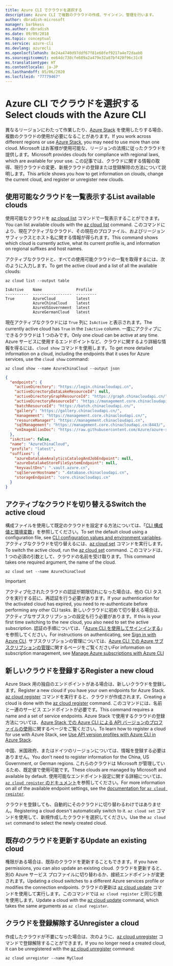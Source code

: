```yaml
---
title: Azure CLI でクラウドを選択する
description: Azure CLI で複数のクラウドの作成、サインイン、管理を行います。
author: dbradish-microsoft
manager: barbkess
ms.author: dbradish
ms.date: 09/09/2018
ms.topic: conceptual
ms.service: azure-cli
ms.devlang: azurecli
ms.openlocfilehash: 8e24a4740d97ddf67f81e60fef9217a4e72daab0
ms.sourcegitcommit: ee64dc738cfe689a2a479e32a87bf420f96c31c8
ms.translationtype: HT
ms.contentlocale: ja-JP
ms.lasthandoff: 05/06/2020
ms.locfileid: "77779467"
---
```

# <a name="select-clouds-with-the-azure-cli"></a><span data-ttu-id="7fdb5-103">Azure CLI でクラウドを選択する</span><span class="sxs-lookup"><span data-stu-id="7fdb5-103">Select clouds with the Azure CLI</span></span>

<span data-ttu-id="7fdb5-104">異なるリージョンにわたって作業したり、[Azure Stack](https://docs.microsoft.com/azure/azure-stack/user/) を使用したりする場合、複数のクラウドの使用が必要になることがあります。</span><span class="sxs-lookup"><span data-stu-id="7fdb5-104">If you work across different regions or use [Azure Stack](https://docs.microsoft.com/azure/azure-stack/user/), you may need to use more than one cloud.</span></span> <span data-ttu-id="7fdb5-105">Microsoft はお客様が使用可能な、リージョンの法規に従ったクラウドを提供します。</span><span class="sxs-lookup"><span data-stu-id="7fdb5-105">Microsoft provides clouds for compliance with regional laws, which are available for your use.</span></span> <span data-ttu-id="7fdb5-106">この記事では、クラウドに関する情報の取得、現行クラウドの変更、新規クラウドの登録または登録解除の方法について説明します。</span><span class="sxs-lookup"><span data-stu-id="7fdb5-106">This article shows you how to get information on clouds, change the current cloud, and register or unregister new clouds.</span></span>

## <a name="list-available-clouds"></a><span data-ttu-id="7fdb5-107">使用可能なクラウドを一覧表示する</span><span class="sxs-lookup"><span data-stu-id="7fdb5-107">List available clouds</span></span>

<span data-ttu-id="7fdb5-108">使用可能なクラウドを [az cloud list](/cli/azure/cloud#az-cloud-list) コマンドで一覧表示することができます。</span><span class="sxs-lookup"><span data-stu-id="7fdb5-108">You can list available clouds with the [az cloud list](/cli/azure/cloud#az-cloud-list) command.</span></span> <span data-ttu-id="7fdb5-109">このコマンドにより、現在アクティブなクラウド、その現在のプロファイル、およびリージョン サフィックスとホスト名に関する情報が得られます。</span><span class="sxs-lookup"><span data-stu-id="7fdb5-109">This command shows which cloud is currently active, what its current profile is, and information on regional suffixes and host names.</span></span>

<span data-ttu-id="7fdb5-110">アクティブなクラウドと、すべての使用可能クラウドの一覧を取得するには、次のように入力します。</span><span class="sxs-lookup"><span data-stu-id="7fdb5-110">To get the active cloud and a list of all the available clouds:</span></span>

```azurecli-interactive
az cloud list --output table
```

```output
IsActive    Name               Profile
----------  -----------------  ---------
True        AzureCloud         latest
            AzureChinaCloud    latest
            AzureUSGovernment  latest
            AzureGermanCloud   latest
```

<span data-ttu-id="7fdb5-111">現在アクティブなクラウドには `True` 列に `IsActive` と表示されます。</span><span class="sxs-lookup"><span data-stu-id="7fdb5-111">The currently active cloud has `True` in the `IsActive` column.</span></span> <span data-ttu-id="7fdb5-112">一度にアクティブにできるクラウドは 1 つのみです。</span><span class="sxs-lookup"><span data-stu-id="7fdb5-112">Only one cloud can be active at any time.</span></span> <span data-ttu-id="7fdb5-113">Azure サービスに使用するエンドポイントなど、クラウドに関するより詳細な情報を得るには、`cloud show` コマンドを使用します。</span><span class="sxs-lookup"><span data-stu-id="7fdb5-113">To get more detailed information on a cloud, including the endpoints that it uses for Azure services, use the `cloud show` command:</span></span>

```azurecli-interactive
az cloud show --name AzureChinaCloud --output json
```

```json
{
  "endpoints": {
    "activeDirectory": "https://login.chinacloudapi.cn",
    "activeDirectoryDataLakeResourceId": null,
    "activeDirectoryGraphResourceId": "https://graph.chinacloudapi.cn/",
    "activeDirectoryResourceId": "https://management.core.chinacloudapi.cn/",
    "batchResourceId": "https://batch.chinacloudapi.cn/",
    "gallery": "https://gallery.chinacloudapi.cn/",
    "management": "https://management.core.chinacloudapi.cn/",
    "resourceManager": "https://management.chinacloudapi.cn",
    "sqlManagement": "https://management.core.chinacloudapi.cn:8443/",
    "vmImageAliasDoc": "https://raw.githubusercontent.com/Azure/azure-rest-api-specs/master/arm-compute/quickstart-templates/aliases.json"
  },
  "isActive": false,
  "name": "AzureChinaCloud",
  "profile": "latest",
  "suffixes": {
    "azureDatalakeAnalyticsCatalogAndJobEndpoint": null,
    "azureDatalakeStoreFileSystemEndpoint": null,
    "keyvaultDns": ".vault.azure.cn",
    "sqlServerHostname": ".database.chinacloudapi.cn",
    "storageEndpoint": "core.chinacloudapi.cn"
  }
}
```

## <a name="switch-the-active-cloud"></a><span data-ttu-id="7fdb5-114">アクティブなクラウドを切り替える</span><span class="sxs-lookup"><span data-stu-id="7fdb5-114">Switch the active cloud</span></span>

<span data-ttu-id="7fdb5-115">構成ファイルを使用して既定のクラウドを設定する方法については、「[CLI 構成値と環境変数](/cli/azure/azure-cli-configuration?view=azure-cli-latest#cli-configuration-values-and-environment-variables)」を参照してください。</span><span class="sxs-lookup"><span data-stu-id="7fdb5-115">To set the default cloud using a configuration file, see [CLI configuration values and environment variables](/cli/azure/azure-cli-configuration?view=azure-cli-latest#cli-configuration-values-and-environment-variables).</span></span>  <span data-ttu-id="7fdb5-116">アクティブなクラウドを切り替えるには、[az cloud set](/cli/azure/cloud#az-cloud-set) コマンドを実行します。</span><span class="sxs-lookup"><span data-stu-id="7fdb5-116">To switch the active cloud, run the [az cloud set](/cli/azure/cloud#az-cloud-set) command.</span></span> <span data-ttu-id="7fdb5-117">このコマンドは、1 つの必須の引数として、クラウドの名前を受け取ります。</span><span class="sxs-lookup"><span data-stu-id="7fdb5-117">This command takes one required argument, the name of the cloud.</span></span>

```azurecli-interactive
az cloud set --name AzureChinaCloud
```

> [!IMPORTANT]
> <span data-ttu-id="7fdb5-118">アクティブ化されたクラウドの認証が期限切れになった場合は、他の CLI タスクを実行する前に、再認証を行う必要があります。</span><span class="sxs-lookup"><span data-stu-id="7fdb5-118">If your authentication for the activated cloud has expired, you need to re-authenticate before performing any other CLI tasks.</span></span> <span data-ttu-id="7fdb5-119">新しいクラウドに初めて切り替える場合は、アクティブなサブスクリプションの設定も行う必要があります。</span><span class="sxs-lookup"><span data-stu-id="7fdb5-119">If this is your first time switching to the new cloud, you also need to set the active subscription.</span></span>
> <span data-ttu-id="7fdb5-120">認証の手順については、「[Azure CLI を使用してサインインする](authenticate-azure-cli.md)」を参照してください。</span><span class="sxs-lookup"><span data-stu-id="7fdb5-120">For instructions on authenticating, see [Sign in with Azure CLI](authenticate-azure-cli.md).</span></span> <span data-ttu-id="7fdb5-121">サブスクリプションの管理については、[Azure CLI での Azure サブスクリプションの管理](manage-azure-subscriptions-azure-cli.md)に関するページをご覧ください</span><span class="sxs-lookup"><span data-stu-id="7fdb5-121">For information on subscription management, see [Manage Azure subscriptions with Azure CLI](manage-azure-subscriptions-azure-cli.md)</span></span>

## <a name="register-a-new-cloud"></a><span data-ttu-id="7fdb5-122">新しいクラウドを登録する</span><span class="sxs-lookup"><span data-stu-id="7fdb5-122">Register a new cloud</span></span>

<span data-ttu-id="7fdb5-123">Azure Stack 用の独自のエンドポイントがある場合は、新しいクラウドを登録します。</span><span class="sxs-lookup"><span data-stu-id="7fdb5-123">Register a new cloud if you have your own endpoints for Azure Stack.</span></span> <span data-ttu-id="7fdb5-124">[az cloud register](/cli/azure/cloud#az-cloud-register) コマンドを実行すると、クラウドが作成されます。</span><span class="sxs-lookup"><span data-stu-id="7fdb5-124">Creating a cloud is done with the [az cloud register](/cli/azure/cloud#az-cloud-register) command.</span></span> <span data-ttu-id="7fdb5-125">このコマンドには、名前と一連のサービス エンドポイントが必要です。</span><span class="sxs-lookup"><span data-stu-id="7fdb5-125">This command requires a name and a set of service endpoints.</span></span> <span data-ttu-id="7fdb5-126">Azure Stack で使用するクラウドの登録方法については、[Azure Stack での Azure CLI による API バージョンのプロファイルの使用](/azure/azure-stack/user/azure-stack-version-profiles-azurecli2#connect-to-azure-stack)に関するページをご覧ください。</span><span class="sxs-lookup"><span data-stu-id="7fdb5-126">To learn how to register a cloud for use with Azure Stack, see [Use API version profiles with Azure CLI in Azure Stack](/azure/azure-stack/user/azure-stack-version-profiles-azurecli2#connect-to-azure-stack).</span></span>

<span data-ttu-id="7fdb5-127">中国、米国政府、またはドイツのリージョンについては、情報を登録する必要はありません。</span><span class="sxs-lookup"><span data-stu-id="7fdb5-127">You don't need to register information for the China, US Government, or German regions.</span></span> <span data-ttu-id="7fdb5-128">これらのクラウドは Microsoft が管理しているため、既定値で使用可能です。</span><span class="sxs-lookup"><span data-stu-id="7fdb5-128">These clouds are managed by Microsoft and available by default.</span></span>  <span data-ttu-id="7fdb5-129">使用可能なエンドポイント設定に関する詳細については、[`az cloud register` のドキュメント](/cli/azure/cloud#az-cloud-register)を参照してください。</span><span class="sxs-lookup"><span data-stu-id="7fdb5-129">For more information on all of the available endpoint settings, see the [documentation for `az cloud register`](/cli/azure/cloud#az-cloud-register).</span></span>

<span data-ttu-id="7fdb5-130">クラウドを登録しても、自動的にそのクラウドに切り替わるわけではありません。</span><span class="sxs-lookup"><span data-stu-id="7fdb5-130">Registering a cloud doesn't automatically switch to it.</span></span> <span data-ttu-id="7fdb5-131">`az cloud set` コマンドを使用して、新規作成したクラウドを選択してください。</span><span class="sxs-lookup"><span data-stu-id="7fdb5-131">Use the `az cloud set` command to select the newly created cloud.</span></span>

## <a name="update-an-existing-cloud"></a><span data-ttu-id="7fdb5-132">既存のクラウドを更新する</span><span class="sxs-lookup"><span data-stu-id="7fdb5-132">Update an existing cloud</span></span>

<span data-ttu-id="7fdb5-133">権限がある場合は、既存のクラウドを更新することもできます。</span><span class="sxs-lookup"><span data-stu-id="7fdb5-133">If you have permissions, you can also update an existing cloud.</span></span> <span data-ttu-id="7fdb5-134">クラウドを更新すると、別の Azure サービス プロファイルに切り替わるか、接続エンドポイントが変更されます。</span><span class="sxs-lookup"><span data-stu-id="7fdb5-134">Updating a cloud switches to a different Azure services profile or modifies the connection endpoints.</span></span>
<span data-ttu-id="7fdb5-135">クラウドの更新は [az cloud update](/cli/azure/cloud#az-cloud-update) コマンドを使用して実行します。このコマンドでは `az cloud register` と同じ引数を使用します。</span><span class="sxs-lookup"><span data-stu-id="7fdb5-135">Update a cloud with the [az cloud update](/cli/azure/cloud#az-cloud-update) command, which takes the same arguments as `az cloud register`.</span></span>

## <a name="unregister-a-cloud"></a><span data-ttu-id="7fdb5-136">クラウドを登録解除する</span><span class="sxs-lookup"><span data-stu-id="7fdb5-136">Unregister a cloud</span></span>

<span data-ttu-id="7fdb5-137">作成したクラウドが不要になった場合は、次のように、[az cloud unregister](/cli/azure/cloud#az-cloud-unregister) コマンドで登録解除することができます。</span><span class="sxs-lookup"><span data-stu-id="7fdb5-137">If you no longer need a created cloud, it can be unregistered with the [az cloud unregister](/cli/azure/cloud#az-cloud-unregister) command:</span></span>

```azurecli-interactive
az cloud unregister --name MyCloud
```
